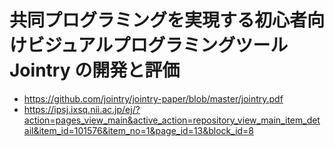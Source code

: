 共同プログラミングを実現する初心者向けビジュアルプログラミングツール Jointry の開発と評価
=============

* https://github.com/jointry/jointry-paper/blob/master/jointry.pdf
* https://ipsj.ixsq.nii.ac.jp/ej/?action=pages_view_main&active_action=repository_view_main_item_detail&item_id=101576&item_no=1&page_id=13&block_id=8
